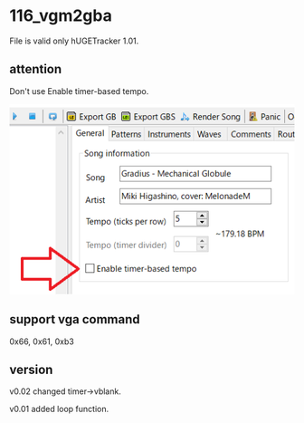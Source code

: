 # 116_vgm2gba

File is valid only hUGETracker 1.01.

## attention

Don't use Enable timer-based tempo.

![pic](pic.png)

## support vga command

0x66, 0x61, 0xb3


## version

v0.02 changed timer->vblank.

v0.01 added loop function.

